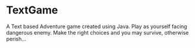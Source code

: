 # TextGame
A Text based Adventure game created using Java.
Play as yourself facing dangerous enemy. Make the right choices and you may survive, otherwise perish...
